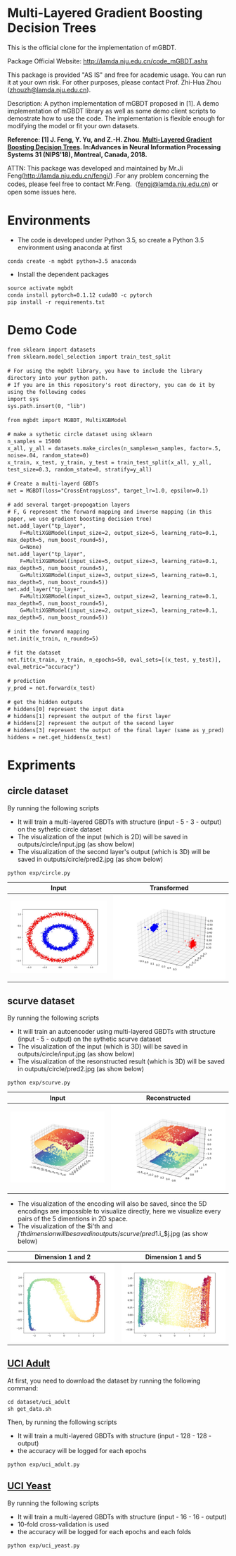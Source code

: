 # Multi-Layered Gradient Boosting Decision Trees

This is the official clone for the implementation of mGBDT. 

Package Official Website: http://lamda.nju.edu.cn/code_mGBDT.ashx

This package is provided "AS IS" and free for academic usage. You can run it at your own risk. For other purposes, please contact Prof. Zhi-Hua Zhou (zhouzh@lamda.nju.edu.cn).

Description: A python implementation of mGBDT proposed in [1].
A demo implementation of mGBDT library as well as some demo client scripts to demostrate how to use the code.
The implementation is flexible enough for modifying the model or fit your own datasets.

**Reference: [1] J. Feng, Y. Yu, and Z.-H. Zhou. [Multi-Layered Gradient Boosting Decision Trees](http://lamda.nju.edu.cn/fengj/paper/mGBDT.pdf). In:Advances in Neural Information Processing Systems 31 (NIPS'18), Montreal, Canada, 2018.**

ATTN: This package was developed and maintained by Mr.Ji Feng(http://lamda.nju.edu.cn/fengj/) .For any problem concerning the codes, please feel free to contact Mr.Feng.（fengj@lamda.nju.edu.cn) or open some issues here.

# Environments
- The code is developed under Python 3.5, so create a Python 3.5 environment using anaconda at first
```
conda create -n mgbdt python=3.5 anaconda
```
- Install the dependent packages
```
source activate mgbdt
conda install pytorch=0.1.12 cuda80 -c pytorch
pip install -r requirements.txt
```

# Demo Code

```
from sklearn import datasets
from sklearn.model_selection import train_test_split

# For using the mgbdt library, you have to include the library directory into your python path.
# If you are in this repository's root directory, you can do it by using the following codes
import sys
sys.path.insert(0, "lib")

from mgbdt import MGBDT, MultiXGBModel

# make a sythetic circle dataset using sklearn
n_samples = 15000
x_all, y_all = datasets.make_circles(n_samples=n_samples, factor=.5, noise=.04, random_state=0)
x_train, x_test, y_train, y_test = train_test_split(x_all, y_all, test_size=0.3, random_state=0, stratify=y_all)

# Create a multi-layerd GBDTs
net = MGBDT(loss="CrossEntropyLoss", target_lr=1.0, epsilon=0.1)

# add several target-propogation layers
# F, G represent the forward mapping and inverse mapping (in this paper, we use gradient boosting decision tree)
net.add_layer("tp_layer",
    F=MultiXGBModel(input_size=2, output_size=5, learning_rate=0.1, max_depth=5, num_boost_round=5),
    G=None)
net.add_layer("tp_layer",
    F=MultiXGBModel(input_size=5, output_size=3, learning_rate=0.1, max_depth=5, num_boost_round=5),
    G=MultiXGBModel(input_size=3, output_size=5, learning_rate=0.1, max_depth=5, num_boost_round=5))
net.add_layer("tp_layer",
    F=MultiXGBModel(input_size=3, output_size=2, learning_rate=0.1, max_depth=5, num_boost_round=5),
    G=MultiXGBModel(input_size=2, output_size=3, learning_rate=0.1, max_depth=5, num_boost_round=5))

# init the forward mapping
net.init(x_train, n_rounds=5)

# fit the dataset
net.fit(x_train, y_train, n_epochs=50, eval_sets=[(x_test, y_test)], eval_metric="accuracy")

# prediction
y_pred = net.forward(x_test)

# get the hidden outputs
# hiddens[0] represent the input data
# hiddens[1] represent the output of the first layer
# hiddens[2] represent the output of the second layer
# hiddens[3] represent the output of the final layer (same as y_pred)
hiddens = net.get_hiddens(x_test)
```

# Expriments

## circle dataset
By running the following scripts
- It will train a multi-layered GBDTs with structure (input - 5 - 3 - output) on the sythetic circle dataset
- The visualization of the input (which is 2D) will be saved in outputs/circle/input.jpg (as show below)
- The visualization of the second layer's output (which is 3D) will be saved in outputs/circle/pred2.jpg (as show below)
```
python exp/circle.py
```

Input                          |  Transformed
:-----------------------------:|:------------------------------:
![](figures/circle/input.jpg) |  ![](figures/circle/pred2.jpg)

## scurve dataset
By running the following scripts
- It will train an autoencoder using multi-layered GBDTs with structure (input - 5 - output) on the sythetic scurve dataset
- The visualization of the input (which is 3D) will be saved in outputs/circle/input.jpg (as show below)
- The visualization of the resonstructed result (which is 3D) will be saved in outputs/circle/pred2.jpg (as show below)
```
python exp/scurve.py
```

Input                             |  Reconstructed
:--------------------------------:|:----------------------------------:
![](figures/scurve/input.jpg)    |  ![](figures/scurve/pred2.jpg)

- The visualization of the encoding will also be saved, since the 5D encodings are impossible to visualize directly, here we visualize every pairs of the 5 dimentions in 2D space.
- The visualization of the $i'th and $j'th dimension will be saved in outputs/scurve/pred1.$i_$j.jpg (as show below)

Dimension 1 and 2                 |  Dimension 1 and 5
:--------------------------------:|:----------------------------------:
![](figures/scurve/pred1.1_2.jpg) |  ![](figures/scurve/pred1.1_5.jpg)


## [UCI Adult](https://archive.ics.uci.edu/ml/datasets/adult)
At first, you need to download the dataset by running the following command:
```Shell
cd dataset/uci_adult
sh get_data.sh
```
Then, by running the following scripts
- It will train a multi-layered GBDTs with structure (input - 128 - 128 - output)
- the accuracy will be logged for each epochs
```
python exp/uci_adult.py
```

## [UCI Yeast](https://archive.ics.uci.edu/ml/datasets/Yeast)
By running the following scripts
- It will train a multi-layered GBDTs with structure (input - 16 - 16 - output)
- 10-fold cross-validation is used
- the accuracy will be logged for each epochs and each folds
```
python exp/uci_yeast.py
```
